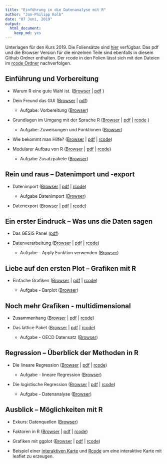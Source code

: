 ```yaml
---
title: "Einführung in die Datenanalyse mit R"
author: "Jan-Philipp Kolb"
date: "07 Juni, 2019"
output: 
  html_document: 
    keep_md: yes
---
```




Unterlagen für den Kurs 2019. Die Foliensätze sind [hier](https://github.com/Japhilko/ffm_rintro/tree/master/slides) verfügbar. Das pdf und die Browser Version für die einzelnen Teile sind ebenfalls in diesem Github Ordner enthalten. Der rcode in den Folien lässt sich mit den Dateien im [rcode Ordner](https://github.com/Japhilko/ffm_rintro/tree/master/rcode) nachverfolgen. 

## Einführung und Vorbereitung

- Warum R eine gute Wahl ist. ([Browser](slides/WarumR.md) |  [pdf](slides/WarumR.pdf) )

- Dein Freund das GUI ([Browser](slides/FreundGUI.md) | [pdf](slides/FreundGUI.pdf))

    - Aufgabe: Vorbereitung ([Browser](https://github.com/Japhilko/IntroR/blob/master/2019/tutorial/Aufgabe_Vorbereitung.md))


- Grundlagen im Umgang mit der Sprache R ([Browser](https://github.com/Japhilko/IntroR/blob/master/2019/slides/GrundlagenR.md) | [pdf](slides/GrundlagenR.pdf) | [rcode](https://github.com/Japhilko/IntroR/blob/master/2019/slides/GrundlagenR.R) )

    - Aufgabe: Zuweisungen und Funktionen ([Browser](https://github.com/Japhilko/IntroR/blob/master/2019/tutorial/Aufgabe_Zuweisung.md))


- Wie bekommt man Hilfe? ([Browser](https://github.com/Japhilko/IntroR/blob/master/2019/slides/Hilfe.md) |
[pdf](slides/Hilfe.pdf) |
[rcode](https://github.com/Japhilko/IntroR/blob/master/2019/slides/Hilfe.R))

- Modularer Aufbau von R ([Browser](https://github.com/Japhilko/IntroR/blob/master/2019/slides/ModularerAufbau.md) |
 [pdf](slides/ModularerAufbau.pdf) | [rcode](https://github.com/Japhilko/IntroR/blob/master/2019/rcode/InstallPackages.R))

    - Aufgabe Zusatzpakete ([Browser](https://github.com/Japhilko/IntroR/blob/master/2019/tutorial/Aufgabe_Zusatzpakete.md))

## Rein und raus – Datenimport und -export


- Datenimport ([Browser](slides/Import.md) | [pdf](slides/Import.pdf) | [rcode](slides/Import.R))

    - Aufgabe Datenimport ([Browser](https://github.com/Japhilko/IntroR/blob/master/2019/tutorial/Aufgabe_Datenimport.md))

- Datenexport ([Browser](https://github.com/Japhilko/IntroR/blob/master/2019/slides/Export.md) | [pdf](slides/Export.pdf) | [rcode](slides/Export.R))

## Ein erster Eindruck – Was uns die Daten sagen

- Das GESIS Panel ([pdf](slides/GESISPanel.pdf))

<!--
- Indizieren
([Browser](slides/datenanalyse_ffm.Rmd)| [pdf](slides/datenanalyse_ffm) |  [rcode](https://github.com/Japhilko/IntroR/blob/master/2019/rcode/datenanalyse_ffm.R))
-->

- Datenverarbeitung ([Browser](slides/DatenVerarbeitung.Rmd) | [pdf](slides/Datenanalyse.pdf) | [rcode](rcode/Datenanalyse.R))

    - Aufgabe - Apply Funktion verwenden ([Browser](https://github.com/Japhilko/IntroR/blob/master/2019/tutorial/Aufgabe_Apply.md))

## Liebe auf den ersten Plot – Grafiken mit R	

- Einfache Grafiken
([Browser](https://github.com/Japhilko/IntroR/blob/master/2019/slides/EinfacheGrafiken.md) | [pdf](slides/EinfacheGrafiken.pdf) | [rcode](rcode/EinfacheGrafiken.R))

    - Aufgabe - Barplot ([Browser](https://github.com/Japhilko/IntroR/blob/master/2019/tutorial/Aufgabe_Barplot.md))
    
## Noch mehr Grafiken - multidimensional

- Zusammenhang ([Browser](https://github.com/Japhilko/IntroR/blob/master/2019/slides/Multidimensional.md) | [pdf](slides/Multidimensional.pdf) | [rcode](rcode/Multidimensional.R))

- Das lattice Paket ([Browser](https://github.com/Japhilko/IntroR/blob/master/2019/slides/LatticePaket.md) | [pdf](slides/LatticePaket.pdf) | [rcode](rcode/LatticePaket.R))

    - Aufgabe - OECD Datensatz ([Browser](https://github.com/Japhilko/IntroR/blob/master/2019/slides/Aufgabe_OECDdata.md))
    
    
## Regression – Überblick der Methoden in R

- Die lineare Regression ([Browser](https://github.com/Japhilko/IntroR/blob/master/2019/slides/LineareRegression.md) | [pdf](slides/LineareRegression.pdf) | [rcode](rcode/LineareRegression.R))

    - Aufgabe - lineare Regression ([Browser](https://github.com/Japhilko/IntroR/blob/master/2019/tutorial/Aufgabe_LineareRegression.md))

- Die logistische Regression ([Browser](https://github.com/Japhilko/IntroR/blob/master/2019/slides/logistischeRegression.md) | [pdf](slides/logistischeRegression.pdf) | [rcode](rcode/logistischeRegression.R))

    - Aufgabe - Datenanalyse ([Browser](https://github.com/Japhilko/IntroR/blob/master/2017/tutorial/Aufgabe_Datenanalyse.md))

## Ausblick – Möglichkeiten mit R


- Exkurs: Datenquellen ([Browser](https://github.com/Japhilko/IntroR/blob/master/2019/slides/Datenquellen.md))


- Faktoren in R ([Browser](https://github.com/Japhilko/IntroR/blob/master/2017/slides/Faktoren.Rmd) | [pdf](https://github.com/Japhilko/IntroR/blob/master/2017/slides/Faktoren.pdf) | [rcode](rcode/Faktoren.R))

- Grafiken mit ggplot ([Browser](https://github.com/Japhilko/IntroR/blob/master/2017/slides/ggplot2.Rmd) | [pdf](https://github.com/Japhilko/IntroR/blob/master/2017/slides/ggplot2.pdf) | [rcode](rcode/ggplot2.R))

- Beispiel einer [interaktiven Karte](http://rpubs.com/Japhilko82/Campsites) und [Rcode](https://raw.githubusercontent.com/Japhilko/GeoData/master/2015/rcode/SpatMA_Interactive%20maps.R) um eine interaktive Karte mit leaflet zu erzeugen.
